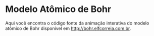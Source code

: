 # Modelo Atômico de Bohr

Aqui você encontra o código fonte da animação interativa do modelo atômico de Bohr disponível em http://bohr.elfcorreia.com.br.

